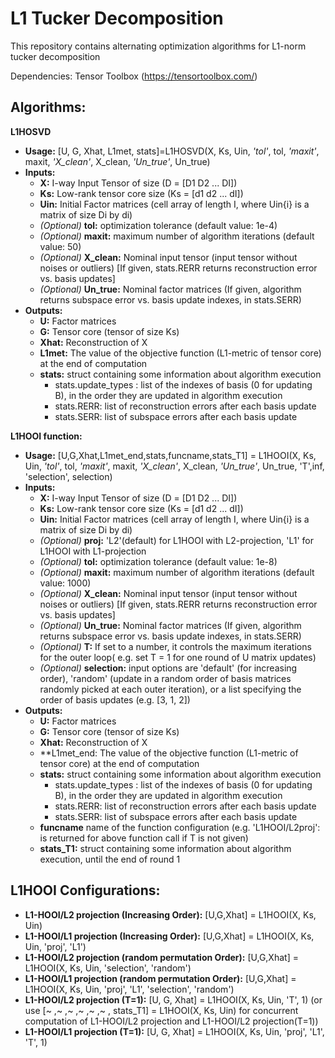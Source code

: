 # L1 Tucker Decomposition
This repository contains alternating optimization algorithms for L1-norm tucker decomposition

Dependencies: Tensor Toolbox (https://tensortoolbox.com/)

## Algorithms:

**L1HOSVD**
  - **Usage:** [U, G, Xhat, L1met, stats]=L1HOSVD(X, Ks, Uin, *'tol'*, tol, *'maxit'*, maxit, *'X_clean'*, X_clean, *'Un_true'*, Un_true)
  - **Inputs:**
    - **X:** I-way Input Tensor of size (D = [D1 D2 ... DI])
    - **Ks:** Low-rank tensor core size (Ks = [d1 d2 ... dI])
    - **Uin:** Initial Factor matrices (cell array of length I, where Uin{i} is a matrix of size Di by di)
    - *(Optional)* **tol:** optimization tolerance (default value: 1e-4)
    - *(Optional)* **maxit:** maximum number of algorithm iterations  (default value: 50)
    - *(Optional)* **X_clean:** Nominal input tensor (input tensor without noises or outliers) [If given, stats.RERR returns reconstruction error vs. basis updates]
    - *(Optional)* **Un_true:** Nominal factor matrices (If given, algorithm returns subspace error vs. basis update indexes, in stats.SERR)
  - **Outputs:**
    - **U:** Factor matrices
    - **G:** Tensor core    (tensor of size Ks)
    - **Xhat:** Reconstruction of X
    - **L1met:** The value of the objective function (L1-metric of tensor core) at the end of computation
    - **stats:** struct containing some information about algorithm execution
      - stats.update_types : list of the indexes of basis (0 for updating B), in the order they are updated in algorithm execution
      - stats.RERR: list of reconstruction errors after each basis update
      - stats.SERR: list of subspace errors after each basis update

**L1HOOI function:**
  - **Usage:** [U,G,Xhat,L1met_end,stats,funcname,stats_T1] = L1HOOI(X, Ks, Uin, *'tol'*, tol, *'maxit'*, maxit, *'X_clean'*, X_clean, *'Un_true'*, Un_true, 'T',inf, 'selection', selection)
  - **Inputs:**
    - **X:** I-way Input Tensor of size (D = [D1 D2 ... DI])
    - **Ks:** Low-rank tensor core size (Ks = [d1 d2 ... dI])
    - **Uin:** Initial Factor matrices (cell array of length I, where Uin{i} is a matrix of size Di by di)
    - *(Optional)* **proj:** 'L2'(default) for L1HOOI with L2-projection, 'L1' for L1HOOI with L1-projection
    - *(Optional)* **tol:** optimization tolerance (default value: 1e-8)
    - *(Optional)* **maxit:** maximum number of algorithm iterations  (default value: 1000)
    - *(Optional)* **X_clean:** Nominal input tensor (input tensor without noises or outliers) [If given, stats.RERR returns reconstruction error vs. basis updates]
    - *(Optional)* **Un_true:** Nominal factor matrices (If given, algorithm returns subspace error vs. basis update indexes, in stats.SERR)
    - *(Optional)* **T:** If set to a number, it controls the maximum iterations for the outer loop( e.g. set T = 1 for one round of U matrix updates)
    - *(Optional)* **selection:** input options are 'default' (for increasing order), 'random' (update in a random order of basis matrices randomly picked at each outer iteration), or a list specifying the order of basis updates (e.g. [3, 1, 2])
  - **Outputs:**
    - **U:** Factor matrices
    - **G:** Tensor core    (tensor of size Ks)
    - **Xhat:** Reconstruction of X
    - **L1met_end: The value of the objective function (L1-metric of tensor core) at the end of computation
    - **stats:** struct containing some information about algorithm execution
      - stats.update_types : list of the indexes of basis (0 for updating B), in the order they are updated in algorithm execution
      - stats.RERR: list of reconstruction errors after each basis update
      - stats.SERR: list of subspace errors after each basis update
    - **funcname** name of the function configuration (e.g. 'L1HOOI/L2proj': is returned for above function call if T is not given)
    - **stats_T1:** struct containing some information about algorithm execution, until the end of round 1
    
## L1HOOI Configurations:
  - **L1-HOOI/L2 projection (Increasing Order):** [U,G,Xhat] = L1HOOI(X, Ks, Uin)
  - **L1-HOOI/L1 projection (Increasing Order):** [U,G,Xhat] = L1HOOI(X, Ks, Uin, 'proj', 'L1')
  - **L1-HOOI/L2 projection (random permutation Order):** [U,G,Xhat] = L1HOOI(X, Ks, Uin, 'selection', 'random')
  - **L1-HOOI/L1 projection (random permutation Order):** [U,G,Xhat] = L1HOOI(X, Ks, Uin, 'proj', 'L1', 'selection', 'random')
  - **L1-HOOI/L2 projection (T=1):** [U, G, Xhat] = L1HOOI(X, Ks, Uin, 'T', 1) (or use  [\~ ,\~ ,\~ ,\~ ,\~ ,\~ , stats_T1] = L1HOOI(X, Ks, Uin) for concurrent computation of L1-HOOI/L2 projection and L1-HOOI/L2 projection(T=1))
  - **L1-HOOI/L1 projection (T=1):** [U, G, Xhat] = L1HOOI(X, Ks, Uin, 'proj', 'L1', 'T', 1)



